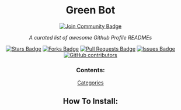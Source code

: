 <h1 align="center">Green Bot</h1>
<div align="center">
<a href="https://discord.gg/BCRvr7rA4nt"><img src="https://img.shields.io/discord/733027681184251937.svg?style=flat&label=Join%20Community&color=7289DA" alt="Join Community Badge"/></a><br>

<i>A curated list of awesome Github Profile READMEs</i>

<a href="https://github.com/abhisheknaiidu/awesome-github-profile-readme/stargazers"><img src="https://img.shields.io/github/stars/abhisheknaiidu/awesome-github-profile-readme" alt="Stars Badge"/></a>
<a href="https://github.com/Daftscientist/GreenBot/network/members"><img src="https://img.shields.io/github/forks/abhisheknaiidu/awesome-github-profile-readme" alt="Forks Badge"/></a>
<a href="https://github.com/Daftscientist/GreenBot/pulls"><img src="https://img.shields.io/github/issues-pr/abhisheknaiidu/awesome-github-profile-readme" alt="Pull Requests Badge"/></a>
<a href="https://github.com/Daftscientist/GreenBot/issues"><img src="https://img.shields.io/github/issues/abhisheknaiidu/awesome-github-profile-readme" alt="Issues Badge"/></a>
<a href="https://github.com/Daftscientist/GreenBot/graphs/contributors"><img alt="GitHub contributors" src="https://img.shields.io/github/contributors/abhisheknaiidu/awesome-github-profile-readme?color=2b9348"></a>

### Contents:
[Categories](#categories)

## How To Install:
